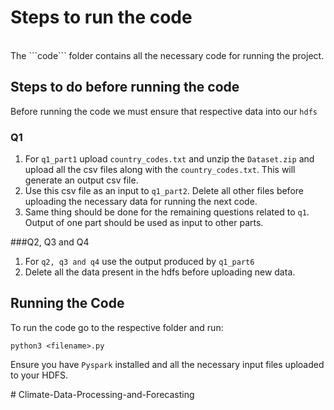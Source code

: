 

# Steps to run the code
<br>
The ```code``` folder contains all the necessary code for running the project.

## Steps to do before running the code
Before running the code we must ensure that respective data into our ```hdfs```

### Q1

1. For ```q1_part1``` upload ```country_codes.txt``` and unzip the ```Dataset.zip``` and upload all the csv files along with the ```country_codes.txt```. This will generate an output csv file.
2. Use this csv file as an input to ```q1_part2```. Delete all other files before uploading the necessary data for running the next code.
3. Same thing should be done for the remaining questions related to ```q1```. Output of one part should be used as input to other parts.

###Q2, Q3 and Q4
1. For ```q2, q3 and q4``` use the output produced by ```q1_part6```
2. Delete all the data present in the hdfs before uploading new data.


## Running the Code

To run the code go to the respective folder and run:

```python3 <filename>.py```

Ensure you have ```Pyspark``` installed and all the necessary input files uploaded to your HDFS. 

#   C l i m a t e - D a t a - P r o c e s s i n g - a n d - F o r e c a s t i n g 
 
 

